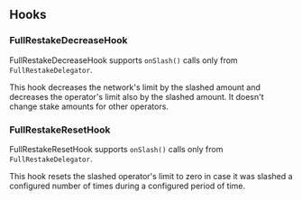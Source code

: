 ## Hooks

### FullRestakeDecreaseHook

FullRestakeDecreaseHook supports `onSlash()` calls only from `FullRestakeDelegator`.

This hook decreases the network's limit by the slashed amount and decreases the operator's limit also by the slashed amount. It doesn't change stake amounts for other operators.

### FullRestakeResetHook

FullRestakeResetHook supports `onSlash()` calls only from `FullRestakeDelegator`.

This hook resets the slashed operator's limit to zero in case it was slashed a configured number of times during a configured period of time.
